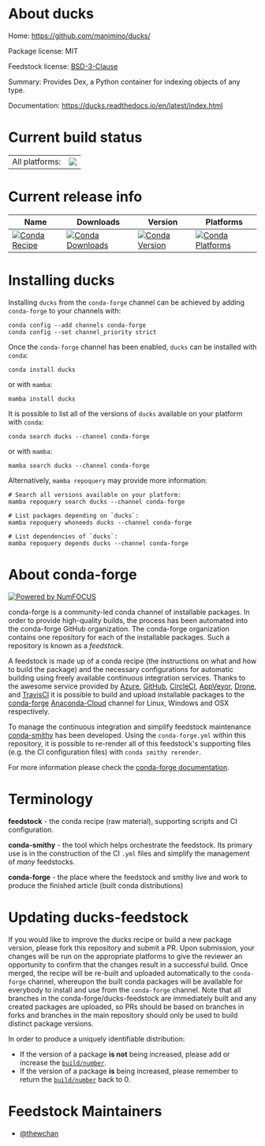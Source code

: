 About ducks
===========

Home: https://github.com/manimino/ducks/

Package license: MIT

Feedstock license: [BSD-3-Clause](https://github.com/conda-forge/ducks-feedstock/blob/main/LICENSE.txt)

Summary: Provides Dex, a Python container for indexing objects of any type.

Documentation: https://ducks.readthedocs.io/en/latest/index.html

Current build status
====================


<table><tr><td>All platforms:</td>
    <td>
      <a href="https://dev.azure.com/conda-forge/feedstock-builds/_build/latest?definitionId=17350&branchName=main">
        <img src="https://dev.azure.com/conda-forge/feedstock-builds/_apis/build/status/ducks-feedstock?branchName=main">
      </a>
    </td>
  </tr>
</table>

Current release info
====================

| Name | Downloads | Version | Platforms |
| --- | --- | --- | --- |
| [![Conda Recipe](https://img.shields.io/badge/recipe-ducks-green.svg)](https://anaconda.org/conda-forge/ducks) | [![Conda Downloads](https://img.shields.io/conda/dn/conda-forge/ducks.svg)](https://anaconda.org/conda-forge/ducks) | [![Conda Version](https://img.shields.io/conda/vn/conda-forge/ducks.svg)](https://anaconda.org/conda-forge/ducks) | [![Conda Platforms](https://img.shields.io/conda/pn/conda-forge/ducks.svg)](https://anaconda.org/conda-forge/ducks) |

Installing ducks
================

Installing `ducks` from the `conda-forge` channel can be achieved by adding `conda-forge` to your channels with:

```
conda config --add channels conda-forge
conda config --set channel_priority strict
```

Once the `conda-forge` channel has been enabled, `ducks` can be installed with `conda`:

```
conda install ducks
```

or with `mamba`:

```
mamba install ducks
```

It is possible to list all of the versions of `ducks` available on your platform with `conda`:

```
conda search ducks --channel conda-forge
```

or with `mamba`:

```
mamba search ducks --channel conda-forge
```

Alternatively, `mamba repoquery` may provide more information:

```
# Search all versions available on your platform:
mamba repoquery search ducks --channel conda-forge

# List packages depending on `ducks`:
mamba repoquery whoneeds ducks --channel conda-forge

# List dependencies of `ducks`:
mamba repoquery depends ducks --channel conda-forge
```


About conda-forge
=================

[![Powered by
NumFOCUS](https://img.shields.io/badge/powered%20by-NumFOCUS-orange.svg?style=flat&colorA=E1523D&colorB=007D8A)](https://numfocus.org)

conda-forge is a community-led conda channel of installable packages.
In order to provide high-quality builds, the process has been automated into the
conda-forge GitHub organization. The conda-forge organization contains one repository
for each of the installable packages. Such a repository is known as a *feedstock*.

A feedstock is made up of a conda recipe (the instructions on what and how to build
the package) and the necessary configurations for automatic building using freely
available continuous integration services. Thanks to the awesome service provided by
[Azure](https://azure.microsoft.com/en-us/services/devops/), [GitHub](https://github.com/),
[CircleCI](https://circleci.com/), [AppVeyor](https://www.appveyor.com/),
[Drone](https://cloud.drone.io/welcome), and [TravisCI](https://travis-ci.com/)
it is possible to build and upload installable packages to the
[conda-forge](https://anaconda.org/conda-forge) [Anaconda-Cloud](https://anaconda.org/)
channel for Linux, Windows and OSX respectively.

To manage the continuous integration and simplify feedstock maintenance
[conda-smithy](https://github.com/conda-forge/conda-smithy) has been developed.
Using the ``conda-forge.yml`` within this repository, it is possible to re-render all of
this feedstock's supporting files (e.g. the CI configuration files) with ``conda smithy rerender``.

For more information please check the [conda-forge documentation](https://conda-forge.org/docs/).

Terminology
===========

**feedstock** - the conda recipe (raw material), supporting scripts and CI configuration.

**conda-smithy** - the tool which helps orchestrate the feedstock.
                   Its primary use is in the construction of the CI ``.yml`` files
                   and simplify the management of *many* feedstocks.

**conda-forge** - the place where the feedstock and smithy live and work to
                  produce the finished article (built conda distributions)


Updating ducks-feedstock
========================

If you would like to improve the ducks recipe or build a new
package version, please fork this repository and submit a PR. Upon submission,
your changes will be run on the appropriate platforms to give the reviewer an
opportunity to confirm that the changes result in a successful build. Once
merged, the recipe will be re-built and uploaded automatically to the
`conda-forge` channel, whereupon the built conda packages will be available for
everybody to install and use from the `conda-forge` channel.
Note that all branches in the conda-forge/ducks-feedstock are
immediately built and any created packages are uploaded, so PRs should be based
on branches in forks and branches in the main repository should only be used to
build distinct package versions.

In order to produce a uniquely identifiable distribution:
 * If the version of a package **is not** being increased, please add or increase
   the [``build/number``](https://docs.conda.io/projects/conda-build/en/latest/resources/define-metadata.html#build-number-and-string).
 * If the version of a package **is** being increased, please remember to return
   the [``build/number``](https://docs.conda.io/projects/conda-build/en/latest/resources/define-metadata.html#build-number-and-string)
   back to 0.

Feedstock Maintainers
=====================

* [@thewchan](https://github.com/thewchan/)

